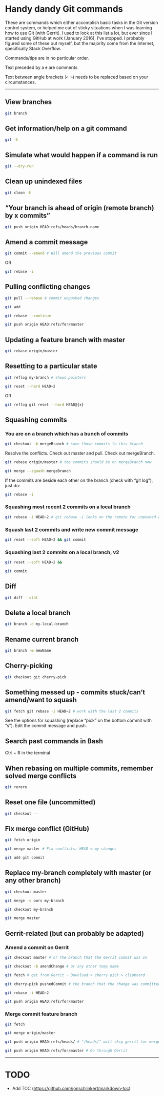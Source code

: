 # Handy dandy Git commands

These are commands which either accomplish basic tasks in the Git version control system, or helped me out of sticky situations when I was learning how to use Git (with Gerrit). I used to look at this list a lot, but ever since I started using GitHub at work (January 2016), I’ve stopped. I probably figured some of these out myself, but the majority come from the Internet, specifically Stack Overflow.

Commands/tips are in no particular order.

Text preceded by a `#` are comments.

Text between angle brackets (`< >`) needs to be replaced based on your circumstances.

---

## View branches

```sh
git branch
```

## Get information/help on a git command

```sh
git -h
```

## Simulate what would happen if a command is run

```sh
git --dry-run
```

## Clean up unindexed files

```sh
git clean -h
```

## “Your branch is ahead of origin (remote branch) by x commits”

```sh
git push origin HEAD:refs/heads/branch-name
```

## Amend a commit message 

```sh
git commit --amend # Will amend the previous commit
```

OR

```sh
git rebase -i
```

## Pulling conflicting changes

```sh
git pull --rebase # commit unpushed changes

git add

git rebase --continue

git push origin HEAD:refs/for/master
```

## Updating a feature branch with master

```sh
git rebase origin/master
```

## Resetting to a particular state

```sh
git reflog my-branch # shows pointers

git reset --hard HEAD~2
```

OR

```sh
git reflog git reset --hard HEAD@{x}
```

## Squashing commits

### You are on a branch which has a bunch of commits 

```sh
git checkout -b mergeBranch # save those commits to this branch
```

Resolve the conflicts. Check out master and pull. Check out mergeBranch.

```sh
git rebase origin/master # the commits should be on mergeBranch now

git merge --squash mergeBranch
```

If the commits are beside each other on the branch (check with “git log”), just do:

```sh
git rebase -i
```

### Squashing most recent 2 commits on a local branch

```sh
git rebase -i HEAD~2 # git rebase -i looks on the remote for unpushed commits
```

### Squash last 2 commits and write new commit message

```sh
git reset --soft HEAD~2 && git commit
```

### Squashing last 2 commits on a local branch, v2

```sh
git reset --soft HEAD~2 &&

git commit
```

## Diff

```sh
git diff --stat
```

## Delete a local branch

```sh
git branch -d my-local-branch
```

## Rename current branch

```sh
git branch -m newName
```

## Cherry-picking

```sh
git checkout git cherry-pick
```

## Something messed up - commits stuck/can’t amend/want to squash

```sh
git fetch git rebase -i HEAD~2 # work with the last 2 commits
```

See the options for squashing (replace “pick” on the bottom commit with “s”). Edit the commit message and push.

## Search past commands in Bash

Ctrl + R in the terminal

## When rebasing on multiple commits, remember solved merge conflicts

```sh
git rerere
```

## Reset one file (uncommitted)

```sh
git checkout --
```

## Fix merge conflict (GitHub)

```sh
git fetch origin

git merge master # Fix conflicts; HEAD = my changes

git add git commit
```

## Replace my-branch completely with master (or any other branch)

```sh
git checkout master

git merge -s ours my-branch

git checkout my-branch

git merge master
```

## Gerrit-related (but can probably be adapted)

### Amend a commit on Gerrit

```sh
git checkout master # or the branch that the Gerrit commit was on

git checkout -b amendChange # or any other temp name

git fetch # get from Gerrit - Download > cherry pick > clipboard

git cherry-pick pushedCommit # the branch that the change was committed to

git rebase -i HEAD~2

git push origin HEAD:refs/for/master
```

### Merge commit feature branch

```sh
git fetch

git merge origin/master

git push origin HEAD:refs/heads/ # "/heads/" will skip gerrit for merge commit

git push origin HEAD:refs/for/master # Go through Gerrit
```

---

# TODO

- Add TOC (https://github.com/jonschlinkert/markdown-toc)
